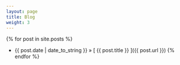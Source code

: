 ```yaml
---
layout: page
title: Blog
weight: 3
---
```


{% for post in site.posts %}
* {{ post.date | date_to_string }} &raquo; [ {{ post.title }} ]({{ post.url }})
{% endfor %}
